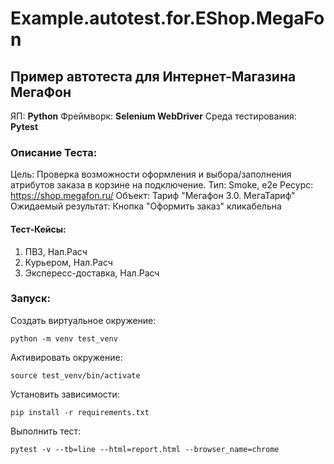 # Example.autotest.for.EShop.MegaFon
## Пример автотеста для Интернет-Магазина МегаФон
 
ЯП: **Python**
Фреймворк: **Selenium WebDriver**
Среда тестирования: **Pytest**

### Описание Теста:
Цель: Проверка возможности оформления и выбора/заполнения атрибутов заказа в корзине на подключение.
Тип: Smoke, e2e
Ресурс: https://shop.megafon.ru/
Объект: Тариф "Мегафон 3.0. МегаТариф"
Ожидаемый результат: Кнопка "Оформить заказ" кликабельна
#### Тест-Кейсы:
1. ПВЗ, Нал.Расч
2. Курьером, Нал.Расч
3. Экспересс-доставка, Нал.Расч

### Запуск:
Создать виртуальное окружение:
```
python -m venv test_venv
```
Активировать окружение:
```
source test_venv/bin/activate
```
Установить зависимости:
```
pip install -r requirements.txt
```
Выполнить тест:
```
pytest -v --tb=line --html=report.html --browser_name=chrome
```
